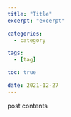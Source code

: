 ```yaml
---
title: "Title"
excerpt: "excerpt"

categories:
  - category

tags:
  - [tag]

toc: true

date: 2021-12-27
---
```


post contents
